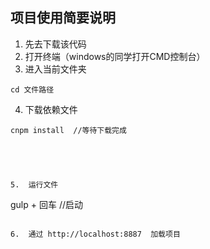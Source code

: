 ## 项目使用简要说明

1.  先去下载该代码
2.  打开终端（windows的同学打开CMD控制台）
3.  进入当前文件夹

```
cd 文件路径
```

4.  下载依赖文件
```
cnpm install  //等待下载完成





5.  运行文件

```
gulp + 回车  //启动
```

6.  通过 http://localhost:8887  加载项目

